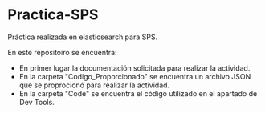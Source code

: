 # Practica-SPS


Práctica realizada en elasticsearch para SPS.


En este repositoiro se encuentra:
* En primer lugar la documentación solicitada para realizar la actividad.
* En la carpeta "Codigo_Proporcionado" se encuentra un archivo JSON que se proprocionó para realizar la actividad. 
* En la carpeta "Code" se encuentra el código utilizado en el apartado de Dev Tools.
